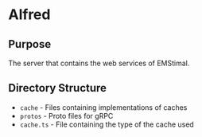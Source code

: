 # Alfred

## Purpose
The server that contains the web services of EMStimal.

## Directory Structure
* `cache` - Files containing implementations of caches
* `protos` - Proto files for gRPC
* `cache.ts` - File containing the type of the cache used